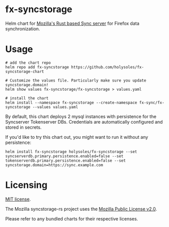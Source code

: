 # fx-syncstorage
Helm chart for [Mozilla's Rust based Sync server](https://github.com/mozilla-services/syncstorage-rs/) for Firefox data synchronization.

# Usage

```shell
# add the chart repo
helm repo add fx-syncstorage https://github.com/holysoles/fx-syncstorage-chart

# Customize the values file. Particularly make sure you update syncstorage.domain!
helm show values fx-syncstorage/fx-syncstorage > values.yaml

# install the chart
helm install --namespace fx-syncstorage --create-namespace fx-sync/fx-syncstorage --values values.yaml
```

By default, this chart deploys 2 mysql instances with persistence for the Syncserver Tokenserver DBs. Credentials are automatically configured and stored in secrets.

If you'd like to try this chart out, you might want to run it without any persistence:

```shell
helm install fx-syncstorage holysoles/fx-syncstorage --set syncserverdb.primary.persistence.enabled=false --set tokenserverdb.primary.persistence.enabled=false --set syncstorage.domain=https://sync.example.com
```

# Licensing

[MIT license](https://github.com/holysoles/fx-syncstorage-chart/blob/main/LICENSE).

The Mozilla syncstorage-rs project uses the [Mozilla Public License v2.0](https://github.com/mozilla-services/syncstorage-rs/blob/master/LICENSE).

Please refer to any bundled charts for their respective licenses.